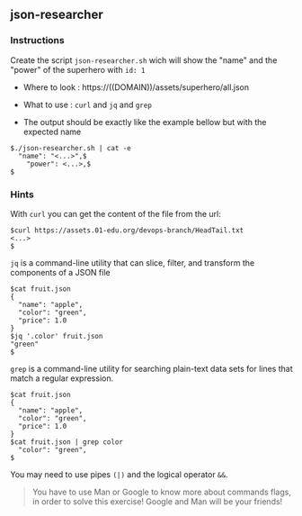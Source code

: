 ## json-researcher

### Instructions

Create the script `json-researcher.sh` wich will show the "name" and the "power" of the superhero with `id: 1`

- Where to look : https://((DOMAIN))/assets/superhero/all.json

- What to use : `curl` and `jq` and `grep`

- The output should be exactly like the example bellow but with the expected name

```console
$./json-researcher.sh | cat -e
  "name": "<...>",$
    "power": <...>,$
$
```

### Hints

With `curl` you can get the content of the file from the url:
```console
$curl https://assets.01-edu.org/devops-branch/HeadTail.txt
<...>
$
```

`jq` is a command-line utility that can slice, filter, and transform the components of a JSON file

```console
$cat fruit.json
{
  "name": "apple",
  "color": "green",
  "price": 1.0
}
$jq '.color' fruit.json
"green"
$
```

`grep` is a command-line utility for searching plain-text data sets for lines that match a regular expression.

```console
$cat fruit.json  
{
  "name": "apple",
  "color": "green",
  "price": 1.0
}
$cat fruit.json | grep color
  "color": "green",
$
```

You may need to use pipes `(|)` and the logical operator `&&`.

> You have to use Man or Google to know more about commands flags, in order to solve this exercise!
> Google and Man will be your friends!